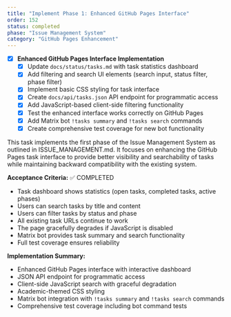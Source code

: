 ```yaml
---
title: "Implement Phase 1: Enhanced GitHub Pages Interface"
order: 152
status: completed
phase: "Issue Management System"
category: "GitHub Pages Enhancement"
---
```


- [x] **Enhanced GitHub Pages Interface Implementation**
  - [x] Update `docs/status/tasks.md` with task statistics dashboard
  - [x] Add filtering and search UI elements (search input, status filter, phase filter)
  - [x] Implement basic CSS styling for task interface
  - [x] Create `docs/api/tasks.json` API endpoint for programmatic access
  - [x] Add JavaScript-based client-side filtering functionality
  - [x] Test the enhanced interface works correctly on GitHub Pages
  - [x] Add Matrix bot `!tasks summary` and `!tasks search` commands
  - [x] Create comprehensive test coverage for new bot functionality

This task implements the first phase of the Issue Management System as outlined in ISSUE_MANAGEMENT.md. It focuses on enhancing the GitHub Pages task interface to provide better visibility and searchability of tasks while maintaining backward compatibility with the existing system.

**Acceptance Criteria:** ✅ COMPLETED
- Task dashboard shows statistics (open tasks, completed tasks, active phases)
- Users can search tasks by title and content
- Users can filter tasks by status and phase
- All existing task URLs continue to work
- The page gracefully degrades if JavaScript is disabled
- Matrix bot provides task summary and search functionality
- Full test coverage ensures reliability

**Implementation Summary:**
- Enhanced GitHub Pages interface with interactive dashboard
- JSON API endpoint for programmatic access
- Client-side JavaScript search with graceful degradation
- Academic-themed CSS styling
- Matrix bot integration with `!tasks summary` and `!tasks search` commands
- Comprehensive test coverage including bot command tests